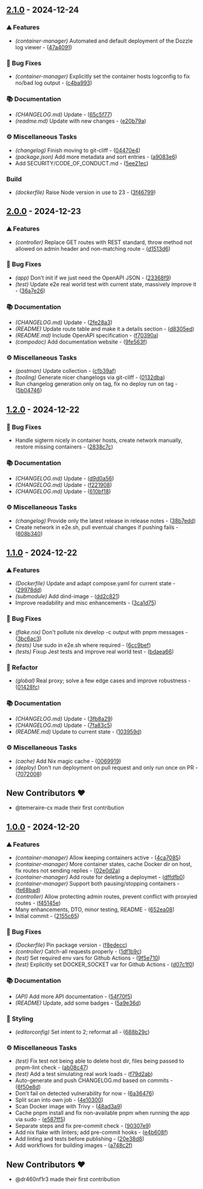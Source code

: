 ## [2.1.0](https://github.com/dr460nf1r3/container-manager/compare/2.0.0..2.1.0) - 2024-12-24

### ⛰️  Features

- *(container-manager)* Automated and default deployment of the Dozzle log viewer - ([47a4091](https://github.com/dr460nf1r3/container-manager/commit/47a4091d8e08b2b2c62a1271b5e682ef92a05a9d))

### 🐛 Bug Fixes

- *(container-manager)* Explicitly set the container hosts logconfig to fix no/bad log output - ([c4ba993](https://github.com/dr460nf1r3/container-manager/commit/c4ba99357577f95ffdc9fb6fee0acc33500d32eb))

### 📚 Documentation

- *(CHANGELOG.md)* Update - ([65c5f77](https://github.com/dr460nf1r3/container-manager/commit/65c5f773d2abbe58db8a550453957d12da1ed052))
- *(readme.md)* Update with new changes - ([e20b79a](https://github.com/dr460nf1r3/container-manager/commit/e20b79a03d3f593fbe96bea808c0323ea9c3ba07))

### ⚙️ Miscellaneous Tasks

- *(changelog)* Finish moving to git-cliff - ([04470e4](https://github.com/dr460nf1r3/container-manager/commit/04470e4889ab3e6f85d05ae4fd088244239111a8))
- *(package.json)* Add more metadata and sort entries - ([a9083e6](https://github.com/dr460nf1r3/container-manager/commit/a9083e6f17201411b96df1f7e46f36aff97f7fe1))
- Add SECURITY/CODE_OF_CONDUCT.md - ([5ee21ec](https://github.com/dr460nf1r3/container-manager/commit/5ee21eca7f6e5a8ca7415a737b44217f4db94e81))

### Build

- *(dockerfile)* Raise Node version in use to 23 - ([3f46799](https://github.com/dr460nf1r3/container-manager/commit/3f46799fa8ab7f703b8540be976c0afe3aa5997d))


## [2.0.0](https://github.com/dr460nf1r3/container-manager/compare/1.2.0..2.0.0) - 2024-12-23

### ⛰️  Features

- *(controller)* Replace GET routes with REST standard, throw method not allowed on admin header and non-matching route - ([d1513d6](https://github.com/dr460nf1r3/container-manager/commit/d1513d69f91cea357c62fd83619204d57a0e0fb6))

### 🐛 Bug Fixes

- *(app)* Don't init if we just need the OpenAPI JSON - ([23368f9](https://github.com/dr460nf1r3/container-manager/commit/23368f984a264bd504c5885d1c5c754cf04b5a63))
- *(test)* Update e2e real world test with current state, massively improve it - ([36a7e26](https://github.com/dr460nf1r3/container-manager/commit/36a7e263f8a018044d461c1c566082d81245351a))

### 📚 Documentation

- *(CHANGELOG.md)* Update - ([2fe28a3](https://github.com/dr460nf1r3/container-manager/commit/2fe28a3a94a70835f44eeb1a72c4cfcda9f047ce))
- *(README)* Update route table and make it a details section - ([d8305ed](https://github.com/dr460nf1r3/container-manager/commit/d8305ed2d556264374f841cdbcfc300b10ce5f84))
- *(README.md)* Include OpenAPI specification - ([f70390a](https://github.com/dr460nf1r3/container-manager/commit/f70390a061e275b15d27bcff45d75ecdcf759423))
- *(compodoc)* Add documentation website - ([9fe563f](https://github.com/dr460nf1r3/container-manager/commit/9fe563fe33fb669aef4fe6e79e71b5fb5af5f98d))

### ⚙️ Miscellaneous Tasks

- *(postman)* Update collection - ([cfb39af](https://github.com/dr460nf1r3/container-manager/commit/cfb39af86adf87c22f6f38d886e1d5589c0330af))
- *(tooling)* Generate nicer changelogs via git-cliff - ([0132dba](https://github.com/dr460nf1r3/container-manager/commit/0132dbafe3fe601d7a5782091e8682fa7dbf4c02))
- Run changelog generation only on tag, fix no deploy run on tag - ([5b04746](https://github.com/dr460nf1r3/container-manager/commit/5b0474693ce3bc8d9ea9fee110fbba85249d570b))


## [1.2.0](https://github.com/dr460nf1r3/container-manager/compare/1.1.0..1.2.0) - 2024-12-22

### 🐛 Bug Fixes

- Handle sigterm nicely in container hosts, create network manually, restore missing containers - ([2838c7c](https://github.com/dr460nf1r3/container-manager/commit/2838c7c71965041a92ea45a0f36a6a375366b1ef))

### 📚 Documentation

- *(CHANGELOG.md)* Update - ([d9d0a56](https://github.com/dr460nf1r3/container-manager/commit/d9d0a56b0ed44070ac6fd556b19937c6ee376ca3))
- *(CHANGELOG.md)* Update - ([f221908](https://github.com/dr460nf1r3/container-manager/commit/f2219082c6c491d426edc2364b61cfbcf7765fea))
- *(CHANGELOG.md)* Update - ([610bf18](https://github.com/dr460nf1r3/container-manager/commit/610bf18cbd4f3f41e0b6436499a42dc597c68abd))

### ⚙️ Miscellaneous Tasks

- *(changelog)* Provide only the latest release in release notes - ([38b7edd](https://github.com/dr460nf1r3/container-manager/commit/38b7eddd92020b8043754e12ea778b3a953b267d))
- Create network in e2e.sh, pull eventual changes if pushing fails - ([608b340](https://github.com/dr460nf1r3/container-manager/commit/608b3404dccc44940f6d1ada3db07a8f48bb76ba))


## [1.1.0](https://github.com/dr460nf1r3/container-manager/compare/1.0.0..1.1.0) - 2024-12-22

### ⛰️  Features

- *(Dockerfile)* Update and adapt compose.yaml for current state - ([29978dd](https://github.com/dr460nf1r3/container-manager/commit/29978dd944876f910eda3a99a741a16dcacdbdaf))
- *(submodule)* Add dind-image - ([dd2c821](https://github.com/dr460nf1r3/container-manager/commit/dd2c8216ea931f7de887f254256be5045446916d))
- Improve readability and misc enhancements - ([3ca1d75](https://github.com/dr460nf1r3/container-manager/commit/3ca1d75421fb053660080d1dd7ed725eb50d4464))

### 🐛 Bug Fixes

- *(flake.nix)* Don't pollute nix develop -c output with pnpm messages - ([3bc6ac3](https://github.com/dr460nf1r3/container-manager/commit/3bc6ac391fe40f94b24c3e40f53c152828df6684))
- *(tests)* Use sudo in e2e.sh where required - ([6cc9bef](https://github.com/dr460nf1r3/container-manager/commit/6cc9bef6a339af661e548ec4cba49106262502eb))
- *(tests)* Fixup Jest tests and improve real world test - ([bdaea66](https://github.com/dr460nf1r3/container-manager/commit/bdaea66f2a0d1227299508b71397fb6d0fa75ce9))

### 🚜 Refactor

- *(global)* Real proxy; solve a few edge cases and improve robustness - ([01428fc](https://github.com/dr460nf1r3/container-manager/commit/01428fc66c0f0392e1b93689ccd362bcab337875))

### 📚 Documentation

- *(CHANGELOG.md)* Update - ([3fb8a29](https://github.com/dr460nf1r3/container-manager/commit/3fb8a29762267bde655712afddd5b21721de0509))
- *(CHANGELOG.md)* Update - ([7fa83c5](https://github.com/dr460nf1r3/container-manager/commit/7fa83c576144b76bc43b051145c32376bb9fc3e2))
- *(README.md)* Update to current state - ([103959d](https://github.com/dr460nf1r3/container-manager/commit/103959dc549fadfe053f60e82a256b2bfb5dd751))

### ⚙️ Miscellaneous Tasks

- *(cache)* Add Nix magic cache - ([0069919](https://github.com/dr460nf1r3/container-manager/commit/0069919b813d8a9f63eee9331e58d59347aeb3d9))
- *(deploy)* Don't run deployment on pull request and only run once on PR - ([7072008](https://github.com/dr460nf1r3/container-manager/commit/7072008477419738c898c4b5828be28d9dde872b))

## New Contributors ❤️

* @temeraire-cx made their first contribution

## [1.0.0](https://github.com/dr460nf1r3/container-manager/compare/0.0.1..1.0.0) - 2024-12-20

### ⛰️  Features

- *(container-manager)* Allow keeping containers active - ([4ca7085](https://github.com/dr460nf1r3/container-manager/commit/4ca7085b31f236775ed9767e1714a7c025054db4))
- *(container-manager)* More container states, cache Docker dir on host, fix routes not sending replies - ([02e0d2a](https://github.com/dr460nf1r3/container-manager/commit/02e0d2a08431a68c51d49b9e2bc66bd51ddab7fb))
- *(container-manager)* Add route for deleting a deploymet - ([dffdfb0](https://github.com/dr460nf1r3/container-manager/commit/dffdfb08a0aaf18c4c83b1d405b6aee410a28cb5))
- *(container-manager)* Support both pausing/stopping containers - ([fe68bad](https://github.com/dr460nf1r3/container-manager/commit/fe68badb7ee5bb4e482ceb263f88f33500d8c9f2))
- *(controller)* Allow protecting admin routes, prevent conflict with proxyied routes - ([f45145e](https://github.com/dr460nf1r3/container-manager/commit/f45145e8d73ff56d7da493dbf6a9f8f2b817dd18))
- Many enhancements, DTO, minor testing, README - ([652ea08](https://github.com/dr460nf1r3/container-manager/commit/652ea0828bf84e2435034d75256e06e40f471a35))
- Initial commit - ([2155c65](https://github.com/dr460nf1r3/container-manager/commit/2155c6596a1db3b67d55cfec0c845b89c9f6480d))

### 🐛 Bug Fixes

- *(Dockerfile)* Pin package version - ([f8edecc](https://github.com/dr460nf1r3/container-manager/commit/f8edeccc3c68a8ab6a6182cf029984b55023c259))
- *(controller)* Catch-all requests properly - ([1df1b9c](https://github.com/dr460nf1r3/container-manager/commit/1df1b9ceda1b5e5f2710dffdae310ac8bc10b7af))
- *(test)* Set required env vars for Github Actions - ([9f5e710](https://github.com/dr460nf1r3/container-manager/commit/9f5e710e648a2a49e09ddafdbc7f23933efbca62))
- *(test)* Explicitly set DOCKER_SOCKET var for Github Actions - ([d07c1f0](https://github.com/dr460nf1r3/container-manager/commit/d07c1f0fa53bf3e39a037e3143ec1a7a30e2513c))

### 📚 Documentation

- *(API)* Add more API documentation - ([54f70f5](https://github.com/dr460nf1r3/container-manager/commit/54f70f588052cc50f010ac5db882cfbdbd463ff2))
- *(README)* Update, add some badges - ([5a9e36d](https://github.com/dr460nf1r3/container-manager/commit/5a9e36db8d151b3f2f2fc2a6b45fa7ec234ff9f5))

### 🎨 Styling

- *(editorconfig)* Set intent to 2; reformat all - ([688b29c](https://github.com/dr460nf1r3/container-manager/commit/688b29c32eb0d9c7996f00dbfab59951becc710f))

### ⚙️ Miscellaneous Tasks

- *(test)* Fix test not being able to delete host dir, files being passed to pnpm-lint check - ([ab08c47](https://github.com/dr460nf1r3/container-manager/commit/ab08c47c681257962243abba714a04953c4eb8a8))
- *(test)* Add a test simulating real work loads - ([f79d2ab](https://github.com/dr460nf1r3/container-manager/commit/f79d2ab47b4de3d27736b674f38deb1f2e7fdf87))
- Auto-generate and push CHANGELOG.md based on commits - ([6f50e8d](https://github.com/dr460nf1r3/container-manager/commit/6f50e8da27a00d199a1a3b6b22facfa4f79ce375))
- Don't fail on detected vulnerability for now - ([6a36476](https://github.com/dr460nf1r3/container-manager/commit/6a3647657b229f101cd07f9d45d11e9f5b0b8376))
- Split scan into own job - ([4e10300](https://github.com/dr460nf1r3/container-manager/commit/4e10300d457224d5907ec77d5305d1bf7e70186c))
- Scan Docker image with Trivy - ([48ad3a9](https://github.com/dr460nf1r3/container-manager/commit/48ad3a97d0ca7c31f419f89414789351a33fab59))
- Cache pnpm install and fix non-available pnpm when running the app via sudo - ([e587ff5](https://github.com/dr460nf1r3/container-manager/commit/e587ff53ddff8845d52190f3713f268fad47b4c3))
- Separate steps and fix pre-commit check - ([90307e9](https://github.com/dr460nf1r3/container-manager/commit/90307e90f4cefd169a2e446edf04c86fc08133ad))
- Add nix flake with linters; add pre-commit hooks - ([e4b608f](https://github.com/dr460nf1r3/container-manager/commit/e4b608f4f1ee4713e09e262ad459a5c28d71b0d3))
- Add linting and tests before publishing - ([20e38d8](https://github.com/dr460nf1r3/container-manager/commit/20e38d88a91759d7f0e878ca408901d2b7a7616a))
- Add workflows for building images - ([a748c2f](https://github.com/dr460nf1r3/container-manager/commit/a748c2f19ae6b0e1d9cd06e68a984d1809563af5))

## New Contributors ❤️

* @dr460nf1r3 made their first contribution

